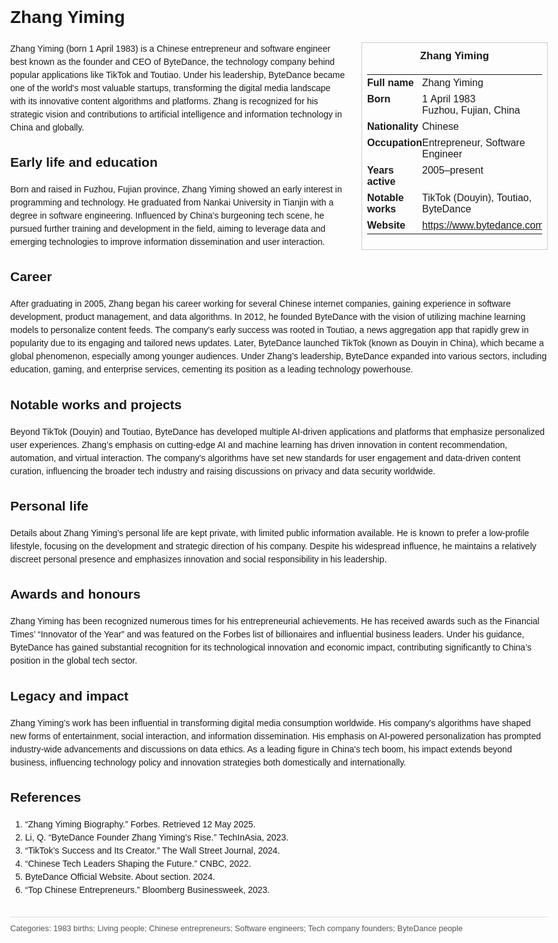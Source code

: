 <!DOCTYPE html>
<html>
<head>
  <title>Zhang Yiming – Profile</title>
  <style>
    body { font-family: Arial, sans-serif; margin: 2rem auto; max-width: 960px; line-height: 1.5; }
    aside.infobox { float: right; width: 280px; margin: 0 0 1rem 1.5rem; border: 1px solid #ccc; padding: 0.5rem; font-size: 0.9rem; }
    aside.infobox h3 { text-align: center; margin-top: 0; }
    aside.infobox table { width: 100%; border-collapse: collapse; }
    aside.infobox td { padding: 0.25rem 0; vertical-align: top; }
    h1 { margin-top: 0; }
    footer.categories { font-size: 0.8rem; color: #555; border-top: 1px solid #ddd; padding-top: 0.5rem; margin-top: 2rem; }
  </style>
</head>
<body>
  <h1>Zhang Yiming</h1>
  <aside class="infobox">
    <h3>Zhang Yiming</h3>
    <table>
      <tr><td><strong>Full name</strong></td><td>Zhang Yiming</td></tr>
      <tr><td><strong>Born</strong></td><td>1 April 1983<br>Fuzhou, Fujian, China</td></tr>
      <tr><td><strong>Nationality</strong></td><td>Chinese</td></tr>
      <tr><td><strong>Occupation</strong></td><td>Entrepreneur, Software Engineer</td></tr>
      <tr><td><strong>Years active</strong></td><td>2005–present</td></tr>
      <tr><td><strong>Notable works</strong></td><td>TikTok (Douyin), Toutiao, ByteDance</td></tr>
      <tr><td><strong>Website</strong></td><td><a href="https://www.bytedance.com">https://www.bytedance.com</a></td></tr>
    </table>
  </aside>
  <p>Zhang Yiming (born 1 April 1983) is a Chinese entrepreneur and software engineer best known as the founder and CEO of ByteDance, the technology company behind popular applications like TikTok and Toutiao. Under his leadership, ByteDance became one of the world's most valuable startups, transforming the digital media landscape with its innovative content algorithms and platforms. Zhang is recognized for his strategic vision and contributions to artificial intelligence and information technology in China and globally.</p>
  
  <h2>Early life and education</h2>
  <p>Born and raised in Fuzhou, Fujian province, Zhang Yiming showed an early interest in programming and technology. He graduated from Nankai University in Tianjin with a degree in software engineering. Influenced by China's burgeoning tech scene, he pursued further training and development in the field, aiming to leverage data and emerging technologies to improve information dissemination and user interaction.</p>
  
  <h2>Career</h2>
  <p>After graduating in 2005, Zhang began his career working for several Chinese internet companies, gaining experience in software development, product management, and data algorithms. In 2012, he founded ByteDance with the vision of utilizing machine learning models to personalize content feeds. The company's early success was rooted in Toutiao, a news aggregation app that rapidly grew in popularity due to its engaging and tailored news updates. Later, ByteDance launched TikTok (known as Douyin in China), which became a global phenomenon, especially among younger audiences. Under Zhang’s leadership, ByteDance expanded into various sectors, including education, gaming, and enterprise services, cementing its position as a leading technology powerhouse.</p>
  
  <h2>Notable works and projects</h2>
  <p>Beyond TikTok (Douyin) and Toutiao, ByteDance has developed multiple AI-driven applications and platforms that emphasize personalized user experiences. Zhang’s emphasis on cutting-edge AI and machine learning has driven innovation in content recommendation, automation, and virtual interaction. The company's algorithms have set new standards for user engagement and data-driven content curation, influencing the broader tech industry and raising discussions on privacy and data security worldwide.</p>
  
  <h2>Personal life</h2>
  <p>Details about Zhang Yiming’s personal life are kept private, with limited public information available. He is known to prefer a low-profile lifestyle, focusing on the development and strategic direction of his company. Despite his widespread influence, he maintains a relatively discreet personal presence and emphasizes innovation and social responsibility in his leadership.</p>
  
  <h2>Awards and honours</h2>
  <p>Zhang Yiming has been recognized numerous times for his entrepreneurial achievements. He has received awards such as the Financial Times’ “Innovator of the Year” and was featured on the Forbes list of billionaires and influential business leaders. Under his guidance, ByteDance has gained substantial recognition for its technological innovation and economic impact, contributing significantly to China’s position in the global tech sector.</p>
  
  <h2>Legacy and impact</h2>
  <p>Zhang Yiming’s work has been influential in transforming digital media consumption worldwide. His company's algorithms have shaped new forms of entertainment, social interaction, and information dissemination. His emphasis on AI-powered personalization has prompted industry-wide advancements and discussions on data ethics. As a leading figure in China's tech boom, his impact extends beyond business, influencing technology policy and innovation strategies both domestically and internationally.</p>
  
  <h2>References</h2>
  <ol>
    <li>“Zhang Yiming Biography.” Forbes. Retrieved 12 May 2025.</li>
    <li>Li, Q. “ByteDance Founder Zhang Yiming’s Rise.” TechInAsia, 2023.</li>
    <li>“TikTok’s Success and Its Creator.” The Wall Street Journal, 2024.</li>
    <li>“Chinese Tech Leaders Shaping the Future.” CNBC, 2022.</li>
    <li>ByteDance Official Website. About section. 2024.</li>
    <li>“Top Chinese Entrepreneurs.” Bloomberg Businessweek, 2023.</li>
  </ol>
  
  <footer class="categories">Categories: 1983 births; Living people; Chinese entrepreneurs; Software engineers; Tech company founders; ByteDance people</footer>
</body>
</html>